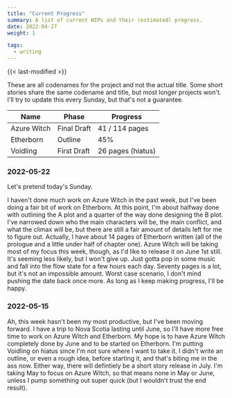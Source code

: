 ```yaml
---
title: "Current Progress"
summary: A list of current WIPs and their (estimated) progress.
date: 2022-04-27
weight: 1

tags:
  - writing
---
```


{{< last-modified >}}

These are all codenames for the project and not the actual title.  Some short stories share the same codename and title, but most longer projects won't.  I'll try to update this every Sunday, but that's not a guarantee.

| Name        | Phase       | Progress          |
| ----------- | ----------- | ----------------- |
| Azure Witch | Final Draft | 41 / 114 pages    |
| Etherborn   | Outline     | 45%               |
| Voidling    | First Draft | 26 pages (hiatus) |

### 2022-05-22

Let's pretend today's Sunday.

I haven't done much work on Azure Witch in the past week, but I've been doing a fair bit of work on Etherborn.  At this point, I'm about halfway done with outlining the A plot and a quarter of the way done designing the B plot.  I've narrowed down who the main characters will be, the main conflict, and what the climax will be, but there are still a fair amount of details left for me to figure out.  Actually, I have about 14 pages of Etherborn written (all of the prologue and a little under half of chapter one).  Azure Witch will be taking most of my focus this week, though, as I'd like to release it on June 1st still.  It's seeming less likely, but I won't give up.  Just gotta pop in some music and fall into the flow state for a few hours each day.  Seventy pages is a lot, but it's not an impossible amount.  Worst case scenario, I don't mind pushing the date back once more.  As long as I keep making progress, I'll be happy.

### 2022-05-15

Ah, this week hasn't been my most productive, but I've been moving forward.  I have a trip to Nova Scotia lasting until June, so I'll have more free time to work on Azure Witch and Etherborn.  My hope is to have Azure Witch completely done by June and to be started on Etherborn.  I'm putting Voidling on hiatus since I'm not sure where I want to take it.  I didn't write an outline, or even a rough idea, before starting it, and that's biting me in the ass now.  Either way, there will defintiely be a short story release in July.  I'm taking May to focus on Azure Witch, so that means none in May or June, unless I pump something out super quick (but I wouldn't trust the end result).

